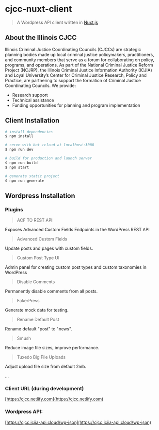 # cjcc-nuxt-client

> A Wordpress API client written in [Nuxt.js](https://nuxtjs.org)

## About the Illinois CJCC

Illinois Criminal Justice Coordinating Councils (CJCCs) are strategic planning bodies made up local criminal justice policymakers, practitioners, and community members that serve as a forum for collaborating on policy, programs, and operations. As part of the National Criminal Justice Reform Project (NCJRP), the Illinois Criminal Justice Information Authority (ICJIA) and Loyal University’s Center for Criminal Justice Research, Policy and Practice, are partnering to support the formation of Criminal Justice Coordinating Councils. We provide:

- Research support
- Technical assistance
- Funding opportunities for planning and program implementation

## Client Installation

```bash
# install dependencies
$ npm install

# serve with hot reload at localhost:3000
$ npm run dev

# build for production and launch server
$ npm run build
$ npm start

# generate static project
$ npm run generate
```

## Wordpress Installation

### Plugins

> ACF TO REST API

Exposes Advanced Custom Fields Endpoints in the WordPress REST API

> Advanced Custom Fields

Update posts and pages with custom fields.

> Custom Post Type UI

Admin panel for creating custom post types and custom taxonomies in WordPress

> Disable Comments

Permanently disable comments from all posts.

> FakerPress

Generate mock data for testing.

> Rename Default Post

Rename default "post" to "news".

> Smush

Reduce image file sizes, improve performance.

> Tuxedo Big File Uploads

Adjust upload file size from default 2mb.

...

### Client URL (during development)

[https://cjcc.netlify.com](https://cjcc.netlify.com)

### Wordpress API:

[https://cjcc.icjia-api.cloud/wp-json](https://cjcc.icjia-api.cloud/wp-json)

